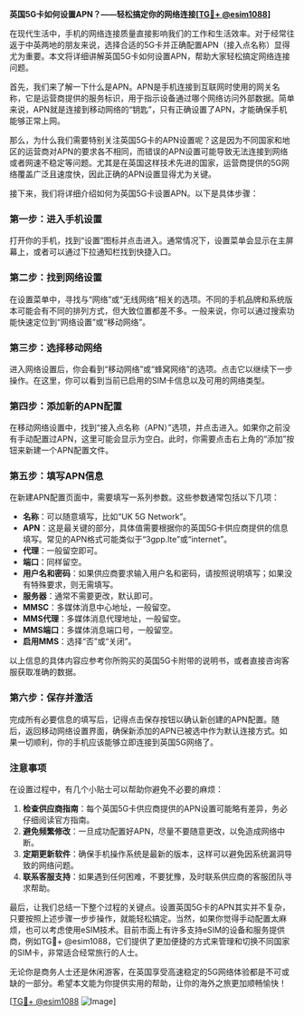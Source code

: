 **英国5G卡如何设置APN？——轻松搞定你的网络连接[[TG💪+ @esim1088](https://t.me/s/esim1088)]**

在现代生活中，手机的网络连接质量直接影响我们的工作和生活效率。对于经常往返于中英两地的朋友来说，选择合适的5G卡并正确配置APN（接入点名称）显得尤为重要。本文将详细讲解英国5G卡如何设置APN，帮助大家轻松搞定网络连接问题。

首先，我们来了解一下什么是APN。APN是手机连接到互联网时使用的网关名称，它是运营商提供的服务标识，用于指示设备通过哪个网络访问外部数据。简单来说，APN就是连接到移动网络的“钥匙”，只有正确设置了APN，才能确保手机能够正常上网。

那么，为什么我们需要特别关注英国5G卡的APN设置呢？这是因为不同国家和地区的运营商对APN的要求各不相同，而错误的APN设置可能导致无法连接到网络或者网速不稳定等问题。尤其是在英国这样技术先进的国家，运营商提供的5G网络覆盖广泛且速度快，因此正确的APN设置显得尤为关键。

接下来，我们将详细介绍如何为英国5G卡设置APN。以下是具体步骤：

### 第一步：进入手机设置

打开你的手机，找到“设置”图标并点击进入。通常情况下，设置菜单会显示在主屏幕上，或者可以通过下拉通知栏找到快捷入口。

### 第二步：找到网络设置

在设置菜单中，寻找与“网络”或“无线网络”相关的选项。不同的手机品牌和系统版本可能会有不同的排列方式，但大致位置都差不多。一般来说，你可以通过搜索功能快速定位到“网络设置”或“移动网络”。

### 第三步：选择移动网络

进入网络设置后，你会看到“移动网络”或“蜂窝网络”的选项。点击它以继续下一步操作。在这里，你可以看到当前已启用的SIM卡信息以及可用的网络类型。

### 第四步：添加新的APN配置

在移动网络设置中，找到“接入点名称（APN）”选项，并点击进入。如果你之前没有手动配置过APN，这里可能会显示为空白。此时，你需要点击右上角的“添加”按钮来新建一个APN配置文件。

### 第五步：填写APN信息

在新建APN配置页面中，需要填写一系列参数。这些参数通常包括以下几项：

- **名称**：可以随意填写，比如“UK 5G Network”。
- **APN**：这是最关键的部分，具体值需要根据你的英国5G卡供应商提供的信息填写。常见的APN格式可能类似于“3gpp.lte”或“internet”。
- **代理**：一般留空即可。
- **端口**：同样留空。
- **用户名和密码**：如果供应商要求输入用户名和密码，请按照说明填写；如果没有特殊要求，则无需填写。
- **服务器**：通常不需要更改，默认即可。
- **MMSC**：多媒体消息中心地址，一般留空。
- **MMS代理**：多媒体消息代理地址，一般留空。
- **MMS端口**：多媒体消息端口号，一般留空。
- **启用MMS**：选择“否”或“关闭”。

以上信息的具体内容应参考你所购买的英国5G卡附带的说明书，或者直接咨询客服获取准确的数据。

### 第六步：保存并激活

完成所有必要信息的填写后，记得点击保存按钮以确认新创建的APN配置。随后，返回移动网络设置界面，确保新添加的APN已被选中作为默认连接方式。如果一切顺利，你的手机应该能够立即连接到英国5G网络了。

### 注意事项

在设置过程中，有几个小贴士可以帮助你避免不必要的麻烦：

1. **检查供应商指南**：每个英国5G卡供应商提供的APN设置可能略有差异，务必仔细阅读官方指南。
2. **避免频繁修改**：一旦成功配置好APN，尽量不要随意更改，以免造成网络中断。
3. **定期更新软件**：确保手机操作系统是最新的版本，这样可以避免因系统漏洞导致的网络问题。
4. **联系客服支持**：如果遇到任何困难，不要犹豫，及时联系供应商的客服团队寻求帮助。

最后，让我们总结一下整个过程的关键点。设置英国5G卡的APN其实并不复杂，只要按照上述步骤一步步操作，就能轻松搞定。当然，如果你觉得手动配置太麻烦，也可以考虑使用eSIM技术。目前市面上有许多支持eSIM的设备和服务提供商，例如TG💪+ @esim1088，它们提供了更加便捷的方式来管理和切换不同国家的SIM卡，非常适合经常旅行的人士。

无论你是商务人士还是休闲游客，在英国享受高速稳定的5G网络体验都是不可或缺的一部分。希望本文能为你提供实用的帮助，让你的海外之旅更加顺畅愉快！

[[TG💪+ @esim1088](https://t.me/s/esim1088) ![Image](https://i.postimg.cc/4NQfJmqS/Snipaste-2025-05-13-00-14-12.png)]